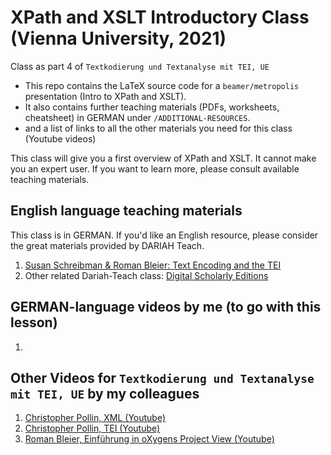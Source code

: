 # XPath and XSLT Introductory Class (Vienna University, 2021)
Class as part 4 of `Textkodierung und Textanalyse mit TEI, UE`

* This repo contains the LaTeX source code for a `beamer/metropolis` presentation (Intro to XPath and XSLT). 
* It also contains further teaching materials (PDFs, worksheets, cheatsheet) in GERMAN under `/ADDITIONAL-RESOURCES`.
* and a list of links to all the other materials you need for this class (Youtube videos)

This class will give you a first overview of XPath and XSLT. It cannot make you an expert user. If you want to learn more, please consult available teaching materials.

## English language teaching materials 
This class is in GERMAN. If you'd like an English resource, please consider the great materials provided by DARIAH Teach.
1. [Susan Schreibman & Roman Bleier: Text Encoding and the TEI](https://teach.dariah.eu/mod/page/view.php?id=197)
2. Other related Dariah-Teach class: [Digital Scholarly Editions](https://teach.dariah.eu/course/view.php?id=32)

## GERMAN-language videos by me (to go with this lesson)
1. 

## Other Videos for `Textkodierung und Textanalyse mit TEI, UE` by my colleagues 
1. [Christopher Pollin, XML (Youtube)](https://www.youtube.com/watch?v=1ap-zO_bTMs)
2. [Christopher Pollin, TEI (Youtube)](https://www.youtube.com/watch?v=j0VwsoGEfrk&feature=youtu.be)
3. [Roman Bleier, Einführung in oXygens Project View (Youtube)](https://www.youtube.com/watch?v=qqvF2WG8t6A&feature=youtu.be)
